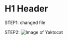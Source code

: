 # H1 Header
STEP1:
changed file

STEP2:
![Image of Yaktocat](https://octodex.github.com/images/yaktocat.png)
